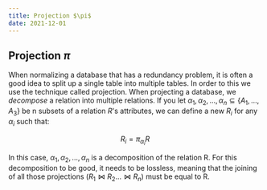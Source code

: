 ```yaml
---
title: Projection $\pi$
date: 2021-12-01
---
```

## Projection $\pi$
When normalizing a database that has a redundancy problem, it is often a good idea to split up a single table into multiple tables. In order to this we use the technique called projection. When projecting a database, we *decompose* a relation into multiple relations. If you let $\alpha_1, \alpha_2,..., \alpha_n \subseteq \{A_1, ..., A_3\}$ be n subsets of a relation $R$'s attributes, we can define a new $R_i$ for any $\alpha_i$ such that:

$$R_i = \pi_{\alpha_i}R$$

In this case, $\alpha_1, \alpha_2,..., \alpha_n$ is a decomposition of the relation R. For this decomposition to be good, it needs to be lossless, meaning that the joining of all those projections ($R_1 \bowtie R_2 ... \bowtie R_n$) must be equal to R.